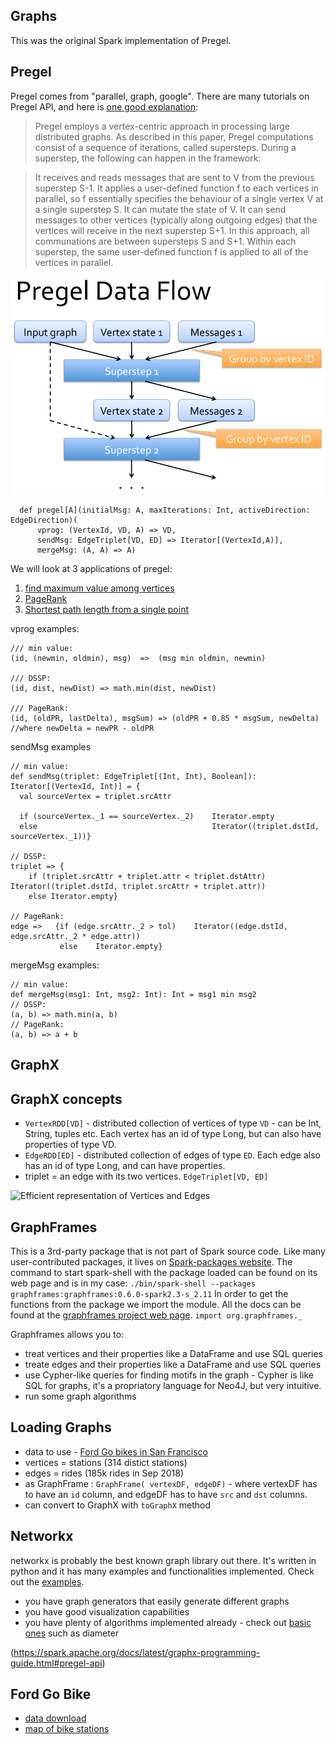 
## Graphs


This was the original Spark implementation of Pregel. 
## Pregel 

Pregel comes from "parallel, graph, google". There are many tutorials on Pregel API, and here is [one good explanation](https://www.cakesolutions.net/teamblogs/graphx-pregel-api-an-example): 

> Pregel employs a vertex-centric approach in processing large distributed graphs. As described in this paper, Pregel computations consist of a sequence of iterations, called supersteps. During a superstep, the following can happen in the framework:

> It receives and reads messages that are sent to V from the previous superstep S-1.
> It applies a user-defined function f to each vertices in parallel, so f essentially specifies the behaviour of a single vertex V at a single superstep S.
> It can mutate the state of V.
> It can send messages to other vertices (typically along outgoing edges) that the vertices will receive in the next superstep S+1.
> In this approach, all communations are between supersteps S and S+1. Within each superstep, the same user-defined function f is applied to all of the vertices in parallel.

![look at the illuminating picture](pregel_supersteps.png)
```
  def pregel[A](initialMsg: A, maxIterations: Int, activeDirection: EdgeDirection)(
      vprog: (VertexId, VD, A) => VD,         
      sendMsg: EdgeTriplet[VD, ED] => Iterator[(VertexId,A)],
      mergeMsg: (A, A) => A)
```

We will look at 3 applications of pregel: 
1. [find maximum value among vertices](https://www.cakesolutions.net/teamblogs/graphx-pregel-api-an-example)
2. [PageRank](https://www.safaribooksonline.com/library/view/apache-spark-graph/9781784391805/ch06s04.html)
3. [Shortest path length from a single point](https://spark.apache.org/docs/latest/graphx-programming-guide.html#pregel-api)

vprog examples: 
```
/// min value: 
(id, (newmin, oldmin), msg)  =>  (msg min oldmin, newmin)

/// DSSP: 
(id, dist, newDist) => math.min(dist, newDist)

/// PageRank: 
(id, (oldPR, lastDelta), msgSum) => (oldPR + 0.85 * msgSum, newDelta)  //where newDelta = newPR - oldPR
```



sendMsg examples
```
// min value: 
def sendMsg(triplet: EdgeTriplet[(Int, Int), Boolean]): Iterator[(VertexId, Int)] = {
  val sourceVertex = triplet.srcAttr

  if (sourceVertex._1 == sourceVertex._2)    Iterator.empty
  else                                       Iterator((triplet.dstId, sourceVertex._1))}

// DSSP: 
triplet => { 
    if (triplet.srcAttr + triplet.attr < triplet.dstAttr)    Iterator((triplet.dstId, triplet.srcAttr + triplet.attr))
    else Iterator.empty}

// PageRank:
edge =>   {if (edge.srcAttr._2 > tol)    Iterator((edge.dstId, edge.srcAttr._2 * edge.attr))
           else    Iterator.empty}
```


mergeMsg examples: 
```
// min value: 
def mergeMsg(msg1: Int, msg2: Int): Int = msg1 min msg2
// DSSP: 
(a, b) => math.min(a, b)
// PageRank: 
(a, b) => a + b
```

## GraphX

## GraphX concepts

- `VertexRDD[VD]` - distributed collection of vertices of type `VD` - can be Int, String, tuples etc. Each vertex has an id of type Long, but can also have properties of type VD. 
- `EdgeRDD[ED]` - distributed collection of edges of type `ED`. Each edge also has an id of type Long, and can have properties. 
- triplet = an edge with its two vertices. `EdgeTriplet[VD, ED]`

![Efficient representation of Vertices and Edges](https://spark.apache.org/docs/latest/img/vertex_routing_edge_tables.png)

## GraphFrames

This is a 3rd-party package that is not part of Spark source code. Like many user-contributed packages, it lives on [Spark-packages website](). The command to start spark-shell with the package loaded can be found on its web page and is in my case: 
```./bin/spark-shell --packages graphframes:graphframes:0.6.0-spark2.3-s_2.11```
In order to get the functions from the package we import the module. All the docs can be found at the [graphframes project web page](http://graphframes.github.io/). 
```import org.graphframes._```

Graphframes allows you to: 
- treat vertices and their properties like a DataFrame and use SQL queries
- treate edges and their properties like a DataFrame and use SQL queries
- use Cypher-like queries for finding motifs in the graph - Cypher is like SQL for graphs, it's a propriatory language for Neo4J, but very intuitive. 
- run some graph algorithms

## Loading Graphs

- data to use - [Ford Go bikes in San Francisco](https://member.fordgobike.com/map/)
- vertices = stations (314 distict stations)
- edges = rides (185k rides in Sep 2018)
- as GraphFrame : `GraphFrame( vertexDF, edgeDF)` - where vertexDF has to have an `id` column, and edgeDF has to have `src` and `dst` columns. 
- can convert to GraphX with `toGraphX` method


## Networkx

networkx is probably the best known graph library out there. It's written in python and it has many examples and functionalities implemented. Check out the [examples](https://networkx.github.io/documentation/stable/auto_examples/index.html). 
- you have graph generators that easily generate different graphs
- you have good visualization capabilities
- you have plenty of algorithms implemented already - check out [basic ones](https://networkx.github.io/documentation/stable/auto_examples/basic/plot_properties.html) such as diameter


(https://spark.apache.org/docs/latest/graphx-programming-guide.html#pregel-api)

## Ford Go Bike 

- [data download](https://www.fordgobike.com/system-data)
- [map of bike stations](https://member.fordgobike.com/map/)


